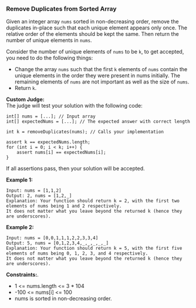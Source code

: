 ### Remove Duplicates from Sorted Array

Given an integer array ```nums``` sorted in non-decreasing order, remove the duplicates in-place such that each unique element appears only once. The relative order of the elements should be kept the same. Then return the number of unique elements in ```nums```.

Consider the number of unique elements of ```nums``` to be ```k```, to get accepted, you need to do the following things:
* Change the array ```nums``` such that the first ```k``` elements of ```nums``` contain the unique elements in the order they were present in nums initially. The remaining elements of ```nums``` are not important as well as the size of ```nums```.
* Return ```k```.

**Custom Judge:**  
The judge will test your solution with the following code:
```
int[] nums = [...]; // Input array
int[] expectedNums = [...]; // The expected answer with correct length

int k = removeDuplicates(nums); // Calls your implementation

assert k == expectedNums.length;
for (int i = 0; i < k; i++) {
    assert nums[i] == expectedNums[i];
}
```
If all assertions pass, then your solution will be accepted.

**Example 1:**
```
Input: nums = [1,1,2]
Output: 2, nums = [1,2,_]
Explanation: Your function should return k = 2, with the first two elements of nums being 1 and 2 respectively.
It does not matter what you leave beyond the returned k (hence they are underscores).
```

**Example 2:**
```
Input: nums = [0,0,1,1,1,2,2,3,3,4]
Output: 5, nums = [0,1,2,3,4,_,_,_,_,_]
Explanation: Your function should return k = 5, with the first five elements of nums being 0, 1, 2, 3, and 4 respectively.
It does not matter what you leave beyond the returned k (hence they are underscores).
```
**Constraints:**. 

* 1 <= nums.length <= 3 * 104
* -100 <= nums[i] <= 100
* nums is sorted in non-decreasing order.